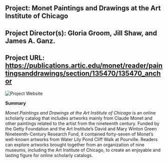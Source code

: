 ## Project: Monet Paintings and Drawings at the Art Institute of Chicago

## Project Director(s): Gloria Groom, Jill Shaw, and James A. Ganz.

## Project URL: https://publications.artic.edu/monet/reader/paintingsanddrawings/section/135470/135470_anchor

![Project Website](https://yuhkak.github.io/YuhkaK/images/Monet.png)

**Summary**

_Monet Paintings and Drawings at the Art Institute of Chicago_ is an online scholarly catalog that includes artworks mainly from Claude Monet and other paintings related to the artist from the nineteenth century. Funded by the Getty Foundation and the Art Institute’s David and Mary Winton Green Nineteenth-Century Research Fund, it contained forty-seven of Monet’s well-known artworks from Water Lily Pond Cliff Walk at Pourville. Readers can explore artworks brought together from an organization of nine museums, including the Art Institute of Chicago, to create an enjoyable and lasting figure for online scholarly catalogs.

